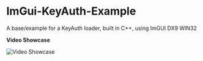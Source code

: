 # ImGui-KeyAuth-Example
 A base/example for a KeyAuth loader, built in C++, using ImGUI DX9 WIN32

**Video Showcase**

![Video Showcase](https://i.imgur.com/UvMwPJv.gif)

